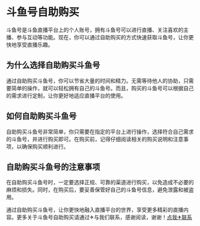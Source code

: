 # 斗鱼号自助购买

斗鱼号是斗鱼直播平台上的个人账号，拥有斗鱼号可以进行直播、关注喜欢的主播、参与互动等功能。现在，你可以通过自助购买的方式快速获取斗鱼号，让你更快地享受直播乐趣。

## 为什么选择自助购买斗鱼号

通过自助购买斗鱼号，你可以节省大量的时间和精力。无需等待他人的协助，只需要简单的操作，就可以轻松拥有自己的斗鱼号。而且，购买的斗鱼号可以根据自己的需求进行定制，让你更好地适应直播平台的使用。

## 如何自助购买斗鱼号

自助购买斗鱼号非常简单，你只需要在指定的平台上进行操作，选择符合自己需求的斗鱼号，并进行购买即可。在购买前，记得仔细阅读相关的购买说明和注意事项，以确保购买顺利进行。

## 自助购买斗鱼号的注意事项

在自助购买斗鱼号时，一定要选择正规、可靠的渠道进行购买，以免造成不必要的麻烦和损失。同时，在购买后，要妥善保管好自己的斗鱼号信息，避免泄露和被盗用。

通过自助购买斗鱼号，让你更快地融入直播平台的世界，享受更多精彩的直播内容。更多关于斗鱼号自助购买请通过✈与我们联系，感谢阅读，谢谢！[点我✈联系](https://sms.k02.cc)